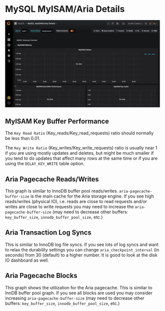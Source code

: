 # MySQL MyISAM/Aria Details

![image](../_images/PMM_MySQL_MyISAM_Aria_Details.jpg)

## MyISAM Key Buffer Performance

The `Key Read Ratio`  (Key_reads/Key_read_requests) ratio should normally be less than 0.01.

The  `Key Write Ratio` (Key_writes/Key_write_requests) ratio is usually near 1 if you are using mostly updates and deletes, but might be much smaller if you tend to do updates that affect many rows at the same time or if you are using the `DELAY_KEY_WRITE` table option.

## Aria Pagecache Reads/Writes

This graph is similar to InnoDB buffer pool reads/writes. `aria-pagecache-buffer-size` is the main cache for the Aria storage engine. If you see high reads/writes (physical IO), i.e. reads are close to read requests and/or writes are close to write requests you may need to increase the `aria-pagecache-buffer-size` (may need to decrease other buffers: `key_buffer_size`, `innodb_buffer_pool_size`, etc.)

## Aria Transaction Log Syncs

This is similar to InnoDB log file syncs. If you see lots of log syncs and want to relax the durability settings you can change `aria_checkpoint_interval` (in seconds) from 30 (default) to a higher number. It is good to look at the disk IO dashboard as well.

## Aria Pagecache Blocks

This graph shows the utilization for the Aria pagecache. This is similar to InnDB buffer pool graph. If you see all blocks are used you may consider increasing `aria-pagecache-buffer-size` (may need to decrease other buffers: `key_buffer_size`, `innodb_buffer_pool_size`, etc.)

